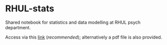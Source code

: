 
# RHUL-stats

Shared notebook for statistics and data  modelling at RHUL psych department.

Access via this [link](https://mlisi.xyz/RHUL-stats/) (_recommended_); alternatively a pdf file is also provided.

